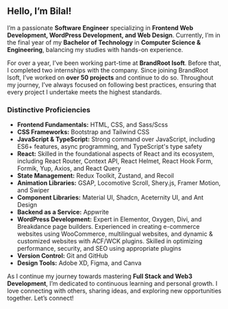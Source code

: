 ## Hello, I’m Bilal!

I’m a passionate **Software Engineer** specializing in **Frontend Web Development, WordPress Development, and Web Design**. Currently, I’m in the final year of my **Bachelor of Technology** in **Computer Science & Engineering**, balancing my studies with hands-on experience.

For over a year, I’ve been working part-time at **BrandRoot Isoft**. Before that, I completed two internships with the company. Since joining BrandRoot Isoft, I’ve worked on **over 50 projects** and continue to do so. Throughout my journey, I’ve always focused on following best practices, ensuring that every project I undertake meets the highest standards.

### Distinctive Proficiencies

- **Frontend Fundamentals:** HTML, CSS, and Sass/Scss
- **CSS Frameworks:** Bootstrap and Tailwind CSS
- **JavaScript & TypeScript:** Strong command over JavaScript, including ES6+ features, async programming, and TypeScript's type safety
- **React:** Skilled in the foundational aspects of React and its ecosystem, including React Router, Context API, React Helmet, React Hook Form, Formik, Yup, Axios, and React Query
- **State Management:** Redux Toolkit, Zustand, and Recoil
- **Animation Libraries:** GSAP, Locomotive Scroll, Shery.js, Framer Motion, and Swiper
- **Component Libraries:** Material UI, Shadcn, Aceternity UI, and Ant Design
- **Backend as a Service:** Appwrite
- **WordPress Development:** Expert in Elementor, Oxygen, Divi, and Breakdance page builders. Experienced in creating e-commerce websites using WooCommerce, multilingual websites, and dynamic & customized websites with ACF/WCK plugins. Skilled in optimizing performance, security, and SEO using appropriate plugins
- **Version Control:** Git and GitHub
- **Design Tools:** Adobe XD, Figma, and Canva

As I continue my journey towards mastering **Full Stack and Web3 Development**, I’m dedicated to continuous learning and personal growth. I love connecting with others, sharing ideas, and exploring new opportunities together. Let’s connect!
